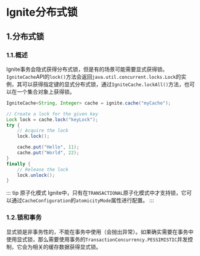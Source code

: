 # Ignite分布式锁
## 1.分布式锁
### 1.1.概述
Ignite事务会隐式获得分布式锁，但是有的场景可能需要显式获得锁。`IgniteCache`API的`lock()`方法会返回`java.util.concurrent.locks.Lock`的实例，其可以获得指定键的显式分布式锁，通过`IgniteCache.lockAll()`方法，也可以在一个集合对象上获得锁。

```java
IgniteCache<String, Integer> cache = ignite.cache("myCache");

// Create a lock for the given key
Lock lock = cache.lock("keyLock");
try {
    // Acquire the lock
    lock.lock();

    cache.put("Hello", 11);
    cache.put("World", 22);
}
finally {
    // Release the lock
    lock.unlock();
}
```
::: tip 原子化模式
Ignite中，只有在`TRANSACTIONAL`原子化模式中才支持锁，它可以通过`CacheConfiguration`的`atomicityMode`属性进行配置。
:::
### 1.2.锁和事务
显式锁是非事务性的，不能在事务中使用（会抛出异常）。如果确实需要在事务中使用显式锁，那么需要使用事务的`TransactionConcurrency.PESSIMISTIC`并发控制，它会为相关的缓存数据获得显式锁。

<RightPane/>